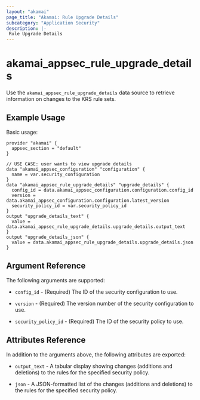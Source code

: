 ```yaml
---
layout: "akamai"
page_title: "Akamai: Rule Upgrade Details"
subcategory: "Application Security"
description: |-
 Rule Upgrade Details
---
```


# akamai_appsec_rule_upgrade_details

Use the `akamai_appsec_rule_upgrade_details` data source to retrieve information on changes to the KRS rule sets.

## Example Usage

Basic usage:

```hcl
provider "akamai" {
  appsec_section = "default"
}

// USE CASE: user wants to view upgrade details
data "akamai_appsec_configuration" "configuration" {
  name = var.security_configuration
}
data "akamai_appsec_rule_upgrade_details" "upgrade_details" {
  config_id = data.akamai_appsec_configuration.configuration.config_id
  version = data.akamai_appsec_configuration.configuration.latest_version
  security_policy_id = var.security_policy_id
}
output "upgrade_details_text" {
  value = data.akamai_appsec_rule_upgrade_details.upgrade_details.output_text
}
output "upgrade_details_json" {
  value = data.akamai_appsec_rule_upgrade_details.upgrade_details.json
}
```

## Argument Reference

The following arguments are supported:

* `config_id` - (Required) The ID of the security configuration to use.

* `version` - (Required) The version number of the security configuration to use.

* `security_policy_id` - (Required) The ID of the security policy to use.

## Attributes Reference

In addition to the arguments above, the following attributes are exported:

* `output_text` - A tabular display showing changes (additions and deletions) to the rules for the specified security policy.

* `json` - A JSON-formatted list of the changes (additions and deletions) to the rules for the specified security policy.
